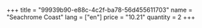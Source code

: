+++
title = "99939b90-e88c-4c2f-ba78-56d455611703"
name = "Seachrome Coast"
lang = ["en"]
price = "10.21"
quantity = 2
+++
